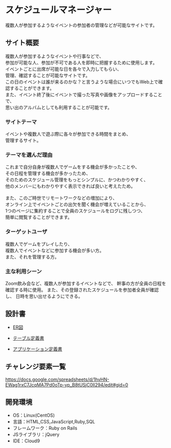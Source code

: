 # スケジュールマネージャー

複数人が参加するようなイベントの参加者の管理などが可能なサイトです。

## サイト概要
複数人が参加するようなイベントや行事などで、<br>
参加が可能な人、参加が不可である人を即時に把握するために使用します。<br>
イベントごとに出席が可能な日を各々で入力してもらい、<br>
管理、確認することが可能なサイトです。<br>
この日のイベントは誰が来るのかな？と言うような場合にいつでもWeb上で確認することができます。
<br>
また、イベント終了後にイベントで撮った写真や画像をアップロードすることで、<br>
思い出のアルバムとしても利用することが可能です。

### サイトテーマ
イベントや複数人で遊ぶ際に各々が参加できる時間をまとめ、<br>
管理するサイト。

### テーマを選んだ理由
これまで自分自身が複数人でゲームをする機会が多かったことや、<br>
その日程を管理する機会が多かったため、<br>
そのためのスケジュール管理をもっとシンプルに、かつわかりやすく、<br>
他のメンバーにもわかりやすく表示できれば良いと考えたため。<br>
<br>
また、このご時世でリモートワークなどの増加により、<br>
オンライン上でイベントごとの出欠を聞く機会が増えていることから、<br>
1つのページに集約することで全員のスケジュールをログに残しつつ、<br>
簡単に閲覧することができます。

### ターゲットユーザ
複数人でゲームをプレイしたり、<br>
複数人でイベントなどに参加する機会が多い方。<br>
また、それを管理する方。

### 主な利用シーン
Zoom飲み会など、複数人が参加するイベントなどで、
幹事の方が全員の日程を確認する時に使用。
また、その登録されたスケジュールを参加者全員が確認し、
日時を思い出せるようにできる。

## 設計書
 - [ER図](https://drive.google.com/file/d/1eITWjgluZuSKr97-Egw2sDtAFagp_NZX/view?usp=sharing)

 - [テーブル定義書](https://docs.google.com/spreadsheets/d/1ZqZDknVTmLQ50674xw5mxCy-1YuXpoTuVxLlAx2fYpE/edit#gid=1243549839)

 - [アプリケーション定義書](https://docs.google.com/spreadsheets/d/1binJ0epy239SO1TfQM9XspJWUCr7kGIn/edit#gid=549108681)


## チャレンジ要素一覧
<https://docs.google.com/spreadsheets/d/1hvHN-EWag1rxC7JcqMA7Pd0oTp-yp_B8tUSjC0Il294/edit#gid=0>

## 開発環境
- OS：Linux(CentOS)
- 言語：HTML,CSS,JavaScript,Ruby,SQL
- フレームワーク：Ruby on Rails
- JSライブラリ：jQuery
- IDE：Cloud9